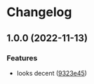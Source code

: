 # Changelog

## 1.0.0 (2022-11-13)


### Features

* looks decent ([9323e45](https://github.com/artmizu/nuxt-yandex-metrika/commit/9323e4574eef4071929543f9a205c39c55eb6f76))
